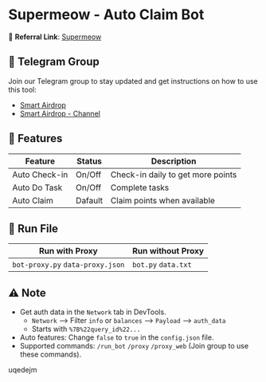 # Supermeow - Auto Claim Bot

🔗 **Referral Link**: [Supermeow](https://t.me/supermeow_vip_bot?start=5914982564)

## 📢 Telegram Group

Join our Telegram group to stay updated and get instructions on how to use this tool:

- [Smart Airdrop](https://t.me/smartairdrop2120)
- [Smart Airdrop - Channel](https://t.me/smartairdrop_channel)

## 🌟 Features

| Feature       | Status  | Description                       |
| ------------- | ------- | --------------------------------- |
| Auto Check-in | On/Off  | Check-in daily to get more points |
| Auto Do Task  | On/Off  | Complete tasks                    |
| Auto Claim    | Dafault | Claim points when available       |

## 🚀 Run File

| Run with Proxy                   | Run without Proxy   |
| -------------------------------- | ------------------- |
| `bot-proxy.py` `data-proxy.json` | `bot.py` `data.txt` |

## ⚠️ Note

- Get auth data in the `Network` tab in DevTools.
  - `Network` --> Filter `info` or `balances` --> `Payload` --> `auth_data`
  - Starts with `%7B%22query_id%22...`
- Auto features: Change `false` to `true` in the `config.json` file.
- Supported commands: `/run_bot` `/proxy` `/proxy_web` (Join group to use these commands).

uqedejm